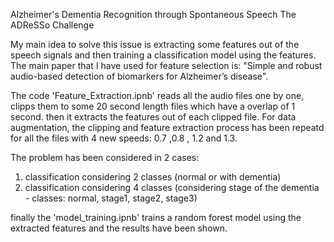 Alzheimer's Dementia Recognition through Spontaneous Speech
The ADReSSo Challenge

My main idea to solve this issue is extracting some features out of the speech signals and then training a classification model using the features. The main paper that I have used for feature selection is: "Simple and robust audio-based detection of biomarkers for Alzheimer’s disease". 

The code 'Feature_Extraction.ipnb' reads all the audio files one by one, clipps them to some 20 second length files which have a overlap of 1 second. then it extracts the features out of each clipped file. For data augmentation, the clipping and feature extraction process has been repeatd for all the files with 4 new speeds: 0.7 ,0.8 , 1.2 and 1.3.

The problem has been considered in 2 cases: 
1. classification considering 2 classes (normal or with dementia)
2. classification considering 4 classes (considering stage of the dementia - classes: normal, stage1, stage2, stage3)

finally the 'model_training.ipnb' trains a random forest model using the extracted features and the results have been shown. 
